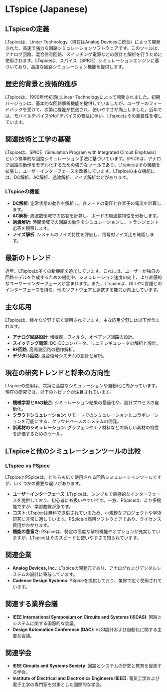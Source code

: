# LTspice (Japanese)

## LTspiceの定義

LTspiceは、Linear Technology（現在はAnalog Devicesに統合）によって開発された、高速で強力な回路シミュレーションソフトウェアです。このツールは、アナログ回路、混合信号回路、スイッチング電源などの設計と解析を行うために使用されます。LTspiceは、スパイス（SPICE）シミュレーションエンジンに基づいており、高度な回路シミュレーション機能を提供します。

## 歴史的背景と技術的進歩

LTspiceは、1990年代初頭にLinear Technologyによって開発されました。初期バージョンは、基本的な回路解析機能を提供していましたが、ユーザーのフィードバックを受けて、次第に機能が拡張され、使いやすさが向上しました。近年では、モバイルデバイスやIoTデバイスの普及に伴い、LTspiceはその重要性を増しています。

## 関連技術と工学の基礎

LTspiceは、SPICE（Simulation Program with Integrated Circuit Emphasis）という標準的な回路シミュレーション手法に基づいています。SPICEは、アナログ回路の動作をモデル化するための強力なツールであり、LTspiceはその機能を拡張し、ユーザーインターフェースを改善しています。LTspiceの主な機能には、DC解析、AC解析、過渡解析、ノイズ解析などがあります。

### LTspiceの機能

- **DC解析**: 定常状態の動作を解析し、各ノードの電圧と各素子の電流を計算します。
- **AC解析**: 周波数領域での応答を計算し、ボードの周波数特性を分析します。
- **過渡解析**: 時間領域での回路の動作をシミュレーションし、トランジェント応答を観察します。
- **ノイズ解析**: システムのノイズ特性を評価し、信号対ノイズ比を確認します。

## 最新のトレンド

近年、LTspiceは多くの新機能を追加しています。これには、ユーザーが独自の回路モデルを作成するための機能や、シミュレーション速度の向上、より直感的なユーザーインターフェースが含まれます。また、LTspiceは、DLLやC言語とのインターフェースを持ち、他のソフトウェアと連携する能力が向上しています。

## 主な応用

LTspiceは、様々な分野で広く使用されています。主な応用分野には以下が含まれます。

- **アナログ回路設計**: 増幅器、フィルタ、オペアンプ回路の設計。
- **スイッチング電源**: DC-DCコンバータ、リニアレギュレータの解析と設計。
- **RF回路**: 高周波回路の動作解析。
- **デジタル回路**: 混合信号システムの設計と解析。

## 現在の研究トレンドと将来の方向性

LTspiceの使用は、次第に高度なシミュレーションや自動化に向かっています。現在の研究では、以下のトピックが注目されています。

- **機械学習とAIの統合**: シミュレーション結果の最適化や、設計プロセスの自動化。
- **クラウドシミュレーション**: リモートでのシミュレーションとコラボレーションを可能にする、クラウドベースのシステムの開発。
- **新素材のシミュレーション**: グラフェンやナノ材料などの新しい素材の特性を評価するためのツール。

## LTspiceと他のシミュレーションツールの比較

### LTspice vs PSpice

LTspiceとPSpiceは、どちらも広く使用される回路シミュレーションツールですが、いくつかの重要な違いがあります。

- **ユーザーインターフェース**: LTspiceは、シンプルで直感的なインターフェースを提供しており、初心者にも扱いやすいです。一方、PSpiceは、より多機能ですが、学習曲線が急です。
- **コスト**: LTspiceは無料で提供されているため、小規模なプロジェクトや学術研究に非常に適しています。PSpiceは商用ソフトウェアであり、ライセンス費用がかかります。
- **機能の豊富さ**: PSpiceは、特定の高度な解析機能やオプションが充実していますが、LTspiceはそのスピードと使いやすさで知られています。

## 関連企業

- **Analog Devices, Inc.**: LTspiceの開発元であり、アナログおよびデジタルシステムの設計に寄与しています。
- **Cadence Design Systems**: PSpiceを提供しており、業界で広く使用されています。

## 関連する業界会議

- **IEEE International Symposium on Circuits and Systems (ISCAS)**: 回路とシステムに関する国際的な会議。
- **Design Automation Conference (DAC)**: VLSI設計および自動化に関する主要な会議。

## 関連学会

- **IEEE Circuits and Systems Society**: 回路とシステムの研究と教育を促進する学会。
- **Institute of Electrical and Electronics Engineers (IEEE)**: 電気工学および電子工学の専門家を対象とした国際的な学会。